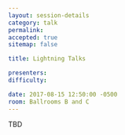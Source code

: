 ```yaml
---
layout: session-details
category: talk
permalink:
accepted: true
sitemap: false

title: Lightning Talks

presenters:
difficulty:

date: 2017-08-15 12:50:00 -0500
room: Ballrooms B and C
---
```

TBD
